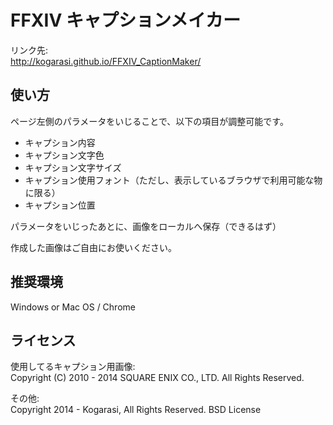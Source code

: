 # FFXIV キャプションメイカー

リンク先:  
http://kogarasi.github.io/FFXIV_CaptionMaker/

## 使い方

ページ左側のパラメータをいじることで、以下の項目が調整可能です。

* キャプション内容
* キャプション文字色
* キャプション文字サイズ
* キャプション使用フォント（ただし、表示しているブラウザで利用可能な物に限る）
* キャプション位置

パラメータをいじったあとに、画像をローカルへ保存（できるはず）

作成した画像はご自由にお使いください。

## 推奨環境

Windows or Mac OS / Chrome

## ライセンス

使用してるキャプション用画像:  
Copyright (C) 2010 - 2014 SQUARE ENIX CO., LTD. All Rights Reserved.

その他:  
Copyright 2014 - Kogarasi, All Rights Reserved.
BSD License
